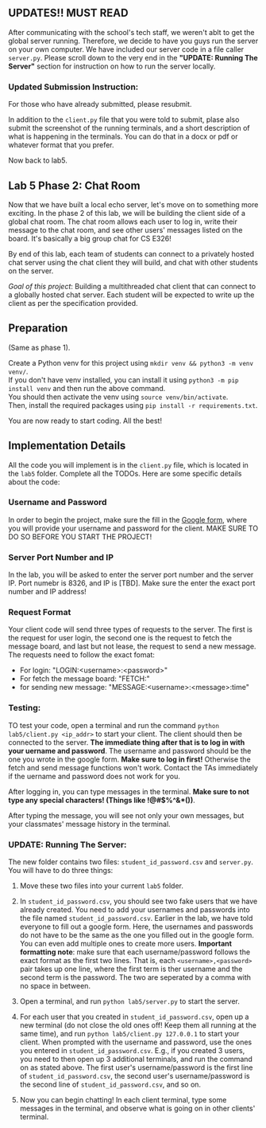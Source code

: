 

## UPDATES!! MUST READ


After communicating with the school's tech staff, we weren't ablt to get the global server running. Therefore, we decide to have you guys run the server on your own computer. We have included our server code in a file caller `server.py`. Please scroll down to the very end in the **"UPDATE: Running The Server"** section for instruction on how to run the server locally.


### Updated Submission Instruction:

For those who have already submitted, please resubmit. 

In addition to the `client.py` file that you were told to submit, plase also submit the screenshot of the running terminals, and a short description of what is happening in the terminals. You can do that in a docx or pdf or whatever format that you prefer.

Now back to lab5.

## Lab 5 Phase 2: Chat Room


Now that we have built a local echo server, let's move on to something more exciting. In the phase 2 of this lab, we will be building the client side of a global chat room. The chat room allows each user to log in, write their message to the chat room, and see other users' messages listed on the board. It's basically a big group chat for CS E326! 

By end of this lab, each team of students can connect to a privately hosted chat server 
using the chat client they will build, and chat with other students on the server.

_Goal of this project_: Building a multithreaded chat client that can connect to a globally hosted chat server. Each student will be expected to write up the client as per the specification provided.


## Preparation
(Same as phase 1).

Create a Python venv for this project using `mkdir venv && python3 -m venv venv/`.  
If you don't have venv installed, you can install it using  `python3 -m pip install venv` and then run the above command.  
You should then activate the venv using `source venv/bin/activate`.  
Then, install the required packages using `pip install -r requirements.txt`.  

You are now ready to start coding. All the best!

## Implementation Details
 All the code you will implement is in the `client.py` file, which is located in the `lab5` folder. Complete all the TODOs. Here are some specific details about the code: 

### Username and Password
In order to begin the project, make sure the fill in the [Google form](https://docs.google.com/forms/d/e/1FAIpQLSeZbkBc257gDkOqkwN_neAHkyn-kgC9qqp0PocvH60OfP2q_w/viewform?pli=1), where you will provide your username and password for the client. MAKE SURE TO DO SO BEFORE YOU START THE PROJECT! 

### Server Port Number and IP
In the lab, you will be asked to enter the server port number and the server IP. Port numebr is 8326, and IP is [TBD]. Make sure the enter the exact port number and IP address!

### Request Format
Your client code will send three types of requests to the server. The first is the request for user login, the second one is the request to fetch the message board, and last but not lease, the request to send a new message. The requests need to follow the exact fomat: 

- For login: "LOGIN:\<username\>:\<password\>"
- For fetch the message board: "FETCH:"
- for sending new message: "MESSAGE:\<username\>:\<message\>:time"
 

### Testing: 

TO test your code, open a terminal and run the command  `python lab5/client.py <ip_addr>` to start your client. The client should then be connected to the server. __The immediate thing after that is to log in with your uername and password__. The username and password should be the one you wrote in the google form. __Make sure to log in first!__ Otherwise the fetch and send message functions won't work. Contact the TAs immediately if the uername and password does not work for you. 

After logging in, you can type messages in the terminal. __Make sure to not type any special characters! (Things like !@#$%^&*())__. 

After typing the message, you will see not only your own messages, but your classmates' message history in the terminal.
	

### UPDATE: Running The Server: 
The new folder contains two files: `student_id_password.csv` and `server.py`. You will have to do three things:

1. Move these two files into your current `lab5` folder.

2. In `student_id_password.csv`, you should see two fake users that we have already created. You need to add your usernames and passwords into the file named `student_id_password.csv`. Earlier in the lab, we have told everyone to fill out a google form. Here, the usernames and passwords do not have to be the same as the one you filled out in the google form. You can even add multiple ones to create more users. **Important formatting note**: make sure that each username/password follows the exact format as the first two lines. That is, each `<username>,<password>` pair takes up one line, where the first term is ther username and the second term is the password. The two are seperated by a comma with no space in between. 

3. Open a terminal, and run `python lab5/server.py` to start the server.

4. For each user that you created in `student_id_password.csv`, open up a new terminal (do not close the old ones off! Keep them all running at the same time), and run `python lab5/client.py 127.0.0.1` to start your client. When prompted with the username and password, use the ones you entered in `student_id_password.csv`. E.g., if you created 3 users, you need to then open up 3 additional terminals, and run the command on as stated above. The first user's username/password is the first line of `student_id_password.csv`, the second user's username/password is the second line of `student_id_password.csv`, and so on.

5. Now you can begin chatting! In each client terminal, type some messages in the terminal, and observe what is going on in other clients' terminal.
